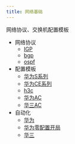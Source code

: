 ```yaml
---
title: 网络基础
---
```

网络协议、交换机配置模板
- 网络协议
    - [IGP](./protocol/1.IGP.md)
    - [bgp](./protocol/2.bgp.md)
    - [ospf](./protocol/3.stp.md)
- 配置模板
    - [华为S系列](./template/1.hw_s.md)
    - [华为CE系列](./template/2.hw_ce.md)
    - [h3c](./template/3.h3c.md)
    - [华为AC](./template/4.hw_ac.md)
    - [华三AC](./template/5.h3c_ac.md.md)
- 自动化
    - [华为](./自动化运维/1.hw.md)
    - [华为零配置开局](./自动化运维/2.华为零配置开局.md)
    - [华三](./自动化运维/3.h3c.md)
